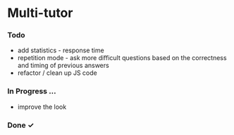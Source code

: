 # Multi-tutor

### Todo

- add statistics - response time  
- repetition mode - ask more difficult questions based on the correctness and timing of previous answers  
- refactor / clean up JS code  

### In Progress ...
- improve the look

### Done ✓


